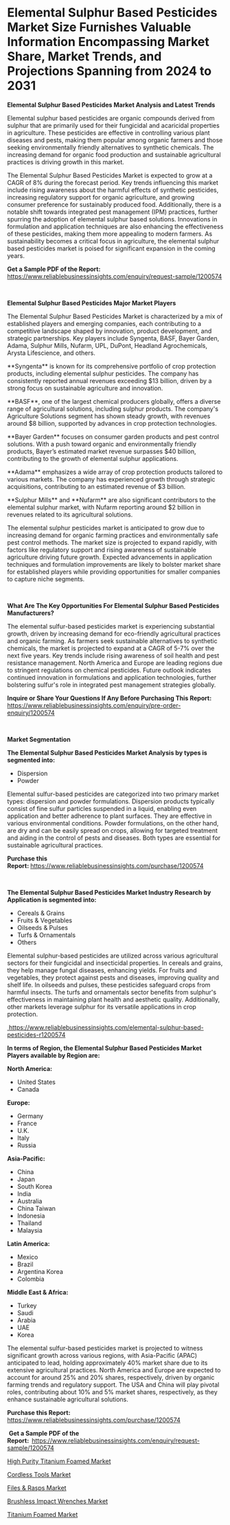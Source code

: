 <p><h1>Elemental Sulphur Based Pesticides Market Size Furnishes Valuable Information Encompassing Market Share, Market Trends, and Projections Spanning from 2024 to 2031</h1></p><p><strong>Elemental Sulphur Based Pesticides Market Analysis and Latest Trends</strong></p>
<p><p>Elemental sulphur based pesticides are organic compounds derived from sulphur that are primarily used for their fungicidal and acaricidal properties in agriculture. These pesticides are effective in controlling various plant diseases and pests, making them popular among organic farmers and those seeking environmentally friendly alternatives to synthetic chemicals. The increasing demand for organic food production and sustainable agricultural practices is driving growth in this market.</p><p>The Elemental Sulphur Based Pesticides Market is expected to grow at a CAGR of 8% during the forecast period. Key trends influencing this market include rising awareness about the harmful effects of synthetic pesticides, increasing regulatory support for organic agriculture, and growing consumer preference for sustainably produced food. Additionally, there is a notable shift towards integrated pest management (IPM) practices, further spurring the adoption of elemental sulphur based solutions. Innovations in formulation and application techniques are also enhancing the effectiveness of these pesticides, making them more appealing to modern farmers. As sustainability becomes a critical focus in agriculture, the elemental sulphur based pesticides market is poised for significant expansion in the coming years.</p></p>
<p><strong>Get a Sample PDF of the Report:&nbsp;</strong> <a href="https://www.reliablebusinessinsights.com/enquiry/request-sample/1200574">https://www.reliablebusinessinsights.com/enquiry/request-sample/1200574</a></p>
<p>&nbsp;</p>
<p><strong>Elemental Sulphur Based Pesticides Major Market Players</strong></p>
<p><p>The Elemental Sulphur Based Pesticides Market is characterized by a mix of established players and emerging companies, each contributing to a competitive landscape shaped by innovation, product development, and strategic partnerships. Key players include Syngenta, BASF, Bayer Garden, Adama, Sulphur Mills, Nufarm, UPL, DuPont, Headland Agrochemicals, Arysta Lifescience, and others.</p><p>**Syngenta** is known for its comprehensive portfolio of crop protection products, including elemental sulphur pesticides. The company has consistently reported annual revenues exceeding $13 billion, driven by a strong focus on sustainable agriculture and innovation.</p><p>**BASF**, one of the largest chemical producers globally, offers a diverse range of agricultural solutions, including sulphur products. The company's Agriculture Solutions segment has shown steady growth, with revenues around $8 billion, supported by advances in crop protection technologies.</p><p>**Bayer Garden** focuses on consumer garden products and pest control solutions. With a push toward organic and environmentally friendly products, Bayer’s estimated market revenue surpasses $40 billion, contributing to the growth of elemental sulphur applications.</p><p>**Adama** emphasizes a wide array of crop protection products tailored to various markets. The company has experienced growth through strategic acquisitions, contributing to an estimated revenue of $3 billion.</p><p>**Sulphur Mills** and **Nufarm** are also significant contributors to the elemental sulphur market, with Nufarm reporting around $2 billion in revenues related to its agricultural solutions.</p><p>The elemental sulphur pesticides market is anticipated to grow due to increasing demand for organic farming practices and environmentally safe pest control methods. The market size is projected to expand rapidly, with factors like regulatory support and rising awareness of sustainable agriculture driving future growth. Expected advancements in application techniques and formulation improvements are likely to bolster market share for established players while providing opportunities for smaller companies to capture niche segments.</p></p>
<p>&nbsp;</p>
<p><strong>What Are The Key Opportunities For Elemental Sulphur Based Pesticides Manufacturers?</strong></p>
<p><p>The elemental sulfur-based pesticides market is experiencing substantial growth, driven by increasing demand for eco-friendly agricultural practices and organic farming. As farmers seek sustainable alternatives to synthetic chemicals, the market is projected to expand at a CAGR of 5-7% over the next five years. Key trends include rising awareness of soil health and pest resistance management. North America and Europe are leading regions due to stringent regulations on chemical pesticides. Future outlook indicates continued innovation in formulations and application technologies, further bolstering sulfur's role in integrated pest management strategies globally.</p></p>
<p><strong>Inquire or Share Your Questions If Any Before Purchasing This Report:</strong> <a href="https://www.reliablebusinessinsights.com/enquiry/pre-order-enquiry/1200574">https://www.reliablebusinessinsights.com/enquiry/pre-order-enquiry/1200574</a></p>
<p>&nbsp;</p>
<p><strong>Market Segmentation</strong></p>
<p><strong>The Elemental Sulphur Based Pesticides Market Analysis by types is segmented into:</strong></p>
<p><ul><li>Dispersion</li><li>Powder</li></ul></p>
<p><p>Elemental sulfur-based pesticides are categorized into two primary market types: dispersion and powder formulations. Dispersion products typically consist of fine sulfur particles suspended in a liquid, enabling even application and better adherence to plant surfaces. They are effective in various environmental conditions. Powder formulations, on the other hand, are dry and can be easily spread on crops, allowing for targeted treatment and aiding in the control of pests and diseases. Both types are essential for sustainable agricultural practices.</p></p>
<p><strong>Purchase this Report:&nbsp;</strong><a href="https://www.reliablebusinessinsights.com/purchase/1200574">https://www.reliablebusinessinsights.com/purchase/1200574</a></p>
<p>&nbsp;</p>
<p><strong>The Elemental Sulphur Based Pesticides Market Industry Research by Application is segmented into:</strong></p>
<p><ul><li>Cereals & Grains</li><li>Fruits & Vegetables</li><li>Oilseeds & Pulses</li><li>Turfs & Ornamentals</li><li>Others</li></ul></p>
<p><p>Elemental sulphur-based pesticides are utilized across various agricultural sectors for their fungicidal and insecticidal properties. In cereals and grains, they help manage fungal diseases, enhancing yields. For fruits and vegetables, they protect against pests and diseases, improving quality and shelf life. In oilseeds and pulses, these pesticides safeguard crops from harmful insects. The turfs and ornamentals sector benefits from sulphur's effectiveness in maintaining plant health and aesthetic quality. Additionally, other markets leverage sulphur for its versatile applications in crop protection.</p></p>
<p><a href="https://www.reliablebusinessinsights.com/elemental-sulphur-based-pesticides-r1200574">&nbsp;https://www.reliablebusinessinsights.com/elemental-sulphur-based-pesticides-r1200574</a></p>
<p><strong>In terms of Region, the Elemental Sulphur Based Pesticides Market Players available by Region are:</strong></p>
<p>
    <p> <strong> North America: </strong>
        <ul>
            <li>United States</li>
            <li>Canada</li>
        </ul>
        </p> 
    <p> <strong> Europe: </strong>
        <ul>
            <li>Germany</li>
            <li>France</li>
            <li>U.K.</li>
            <li>Italy</li>
            <li>Russia</li>
        </ul>
        </p> 
    <p> <strong> Asia-Pacific: </strong>
        <ul>
            <li>China</li>
            <li>Japan</li>
            <li>South Korea</li>
            <li>India</li>
            <li>Australia</li>
            <li>China Taiwan</li>
            <li>Indonesia</li>
            <li>Thailand</li>
            <li>Malaysia</li>
        </ul>
        </p> 
    <p> <strong> Latin America: </strong>
        <ul>
            <li>Mexico</li>
            <li>Brazil</li>
            <li>Argentina Korea</li>
            <li>Colombia</li>
        </ul>
        </p> 
    <p> <strong> Middle East & Africa: </strong>
        <ul>
            <li>Turkey</li>
            <li>Saudi</li>
            <li>Arabia</li>
            <li>UAE</li>
            <li>Korea</li>
        </ul>
    </p>
    </p>
<p><p>The elemental sulfur-based pesticides market is projected to witness significant growth across various regions, with Asia-Pacific (APAC) anticipated to lead, holding approximately 40% market share due to its extensive agricultural practices. North America and Europe are expected to account for around 25% and 20% shares, respectively, driven by organic farming trends and regulatory support. The USA and China will play pivotal roles, contributing about 10% and 5% market shares, respectively, as they enhance sustainable agricultural solutions.</p></p>
<p><strong>Purchase this Report: </strong><a href="https://www.reliablebusinessinsights.com/purchase/1200574">https://www.reliablebusinessinsights.com/purchase/1200574</a></p>
<p>&nbsp;<strong>Get a Sample PDF of the Report:&nbsp;&nbsp;</strong><a href="https://www.reliablebusinessinsights.com/enquiry/request-sample/1200574">https://www.reliablebusinessinsights.com/enquiry/request-sample/1200574</a></p>
<p><strong></strong></p>
<p><p><a href="https://issuu.com/reportprime-2/docs/high-purity-titanium-foamed-market-_42f98bcbdac572">High Purity Titanium Foamed Market</a></p><p><a href="https://www.linkedin.com/pulse/cordless-tools-market-trends-analysis-opportunities-challenges-7peoc?trackingId=IcyVqPDcSBOtrDwUTfLGAg%3D%3D">Cordless Tools Market</a></p><p><a href="https://www.linkedin.com/pulse/files-rasps-market-size-share-competitive-landscape-trend-analysis-bmcpc?trackingId=6vpv8wORR9CeNEYNRDsPTQ%3D%3D">Files & Rasps Market</a></p><p><a href="https://www.linkedin.com/pulse/global-brushless-impact-wrenches-market-opportunities-challenges2024-ctgxc?trackingId=eAoi3C9zQm2ZNbOAzNMnqA%3D%3D">Brushless Impact Wrenches Market</a></p><p><a href="https://issuu.com/reportprime-2/docs/titanium-foamed-market-size-2030.pp_361ae4697398bb">Titanium Foamed Market</a></p></p>
